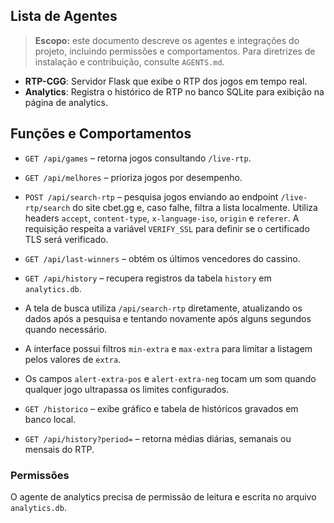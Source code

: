 ## Lista de Agentes

> **Escopo:** este documento descreve os agentes e integrações do projeto, incluindo permissões e comportamentos. Para diretrizes de instalação e contribuição, consulte `AGENTS.md`.

- **RTP-CGG**: Servidor Flask que exibe o RTP dos jogos em tempo real.
- **Analytics**: Registra o histórico de RTP no banco SQLite para exibição na página de analytics.

## Funções e Comportamentos

- `GET /api/games` – retorna jogos consultando `/live-rtp`.
- `GET /api/melhores` – prioriza jogos por desempenho.
- `POST /api/search-rtp` – pesquisa jogos enviando ao endpoint `/live-rtp/search` do site cbet.gg e, caso falhe, filtra a lista localmente. Utiliza headers `accept`, `content-type`, `x-language-iso`, `origin` e `referer`. A requisição respeita a variável `VERIFY_SSL` para definir se o certificado TLS será verificado.
- `GET /api/last-winners` – obtém os últimos vencedores do cassino.
- `GET /api/history` – recupera registros da tabela `history` em `analytics.db`.
- A tela de busca utiliza `/api/search-rtp` diretamente, atualizando os dados após a pesquisa e tentando novamente após alguns segundos quando necessário.

- A interface possui filtros `min-extra` e `max-extra` para limitar a listagem pelos valores de `extra`.
- Os campos `alert-extra-pos` e `alert-extra-neg` tocam um som quando qualquer jogo ultrapassa os limites configurados.


- `GET /historico` – exibe gráfico e tabela de históricos gravados em banco local.
- `GET /api/history?period=` – retorna médias diárias, semanais ou mensais do RTP.


### Permissões

O agente de analytics precisa de permissão de leitura e escrita no arquivo `analytics.db`.


